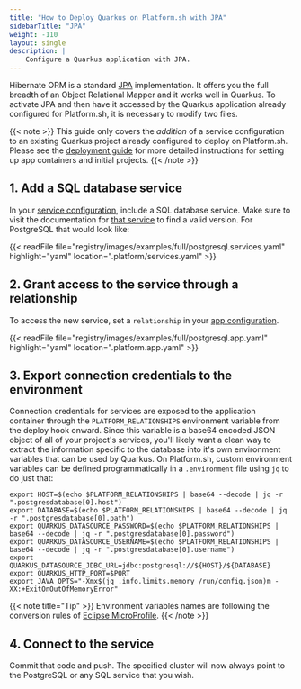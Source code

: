 ```yaml
---
title: "How to Deploy Quarkus on Platform.sh with JPA"
sidebarTitle: "JPA"
weight: -110
layout: single
description: |
    Configure a Quarkus application with JPA.
---
```


Hibernate ORM is a standard [JPA](https://jakarta.ee/specifications/persistence/) implementation. It offers you the full breadth of an Object Relational Mapper and it works well in Quarkus. To activate JPA and then have it accessed by the Quarkus application already configured for Platform.sh, it is necessary to modify two files.

{{< note >}}
This guide only covers the *addition* of a service configuration to an existing Quarkus project already configured to deploy on Platform.sh. Please see the [deployment guide](/guides/quarkus/deploy/_index.md) for more detailed instructions for setting up app containers and initial projects. 
{{< /note >}}

## 1. Add a SQL database service

In your [service configuration](../../add-services/_index.md), include a SQL database service. Make sure to visit the documentation for [that service](../../add-services/_index.md) to find a valid version. For PostgreSQL that would look like:

{{< readFile file="registry/images/examples/full/postgresql.services.yaml" highlight="yaml" location=".platform/services.yaml" >}}

## 2. Grant access to the service through a relationship

To access the new service, set a `relationship` in your [app configuration](../../create-apps/app-reference.md#relationships).

{{< readFile file="registry/images/examples/full/postgresql.app.yaml" highlight="yaml" location=".platform.app.yaml" >}}

## 3. Export connection credentials to the environment

Connection credentials for services are exposed to the application container through the `PLATFORM_RELATIONSHIPS` environment variable from the deploy hook onward. Since this variable is a base64 encoded JSON object of all of your project's services, you'll likely want a clean way to extract the information specific to the database into it's own environment variables that can be used by Quarkus. On Platform.sh, custom environment variables can be defined programmatically in a `.environment` file using `jq` to do just that:

```text
export HOST=$(echo $PLATFORM_RELATIONSHIPS | base64 --decode | jq -r ".postgresdatabase[0].host")
export DATABASE=$(echo $PLATFORM_RELATIONSHIPS | base64 --decode | jq -r ".postgresdatabase[0].path")
export QUARKUS_DATASOURCE_PASSWORD=$(echo $PLATFORM_RELATIONSHIPS | base64 --decode | jq -r ".postgresdatabase[0].password")
export QUARKUS_DATASOURCE_USERNAME=$(echo $PLATFORM_RELATIONSHIPS | base64 --decode | jq -r ".postgresdatabase[0].username")
export QUARKUS_DATASOURCE_JDBC_URL=jdbc:postgresql://${HOST}/${DATABASE}
export QUARKUS_HTTP_PORT=$PORT
export JAVA_OPTS="-Xmx$(jq .info.limits.memory /run/config.json)m -XX:+ExitOnOutOfMemoryError"
```

{{< note title="Tip" >}}
Environment variables names are following the conversion rules of [Eclipse MicroProfile](https://github.com/eclipse/microprofile-config/blob/master/spec/src/main/asciidoc/configsources.asciidoc#user-content-default-configsources).
{{< /note >}}

## 4. Connect to the service

Commit that code and push. The specified cluster will now always point to the PostgreSQL or any SQL service that you wish.
